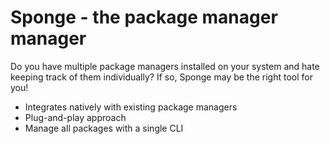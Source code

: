 # Sponge - the package manager manager

Do you have multiple package managers installed on your system and hate keeping track of them individually? If so, Sponge may be the right tool for you!

- Integrates natively with existing package managers
- Plug-and-play approach
- Manage all packages with a single CLI
